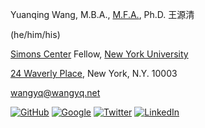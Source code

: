 Yuanqing Wang, M.B.A., [M.F.A.](https://osf.io/nq4sx/), Ph.D. 王源清

(he/him/his)

[Simons Center](https://wp.nyu.edu/sccpc/) Fellow, [New York University](https://www.nyu.edu)

[24 Waverly Place](https://goo.gl/maps/ix44mrT9RyETabjT8), New York, N.Y. 10003

[wangyq@wangyq.net](mailto:wangyq@wangyq.net)


[![GitHub](https://img.shields.io/badge/yuanqing&#45;wang-%23121011.svg?style=for-the-badge&logo=github&logoColor=white)](https://github.com/yuanqing-wang/)
[![Google](https://img.shields.io/badge/yuanqing_wang-4285F4?style=for-the-badge&logo=google&logoColor=white)](https://scholar.google.com/citations?user=Njp5EY4AAAAJ&hl=en)
[![Twitter](https://img.shields.io/badge/YuanqingWang-%231DA1F2.svg?style=for-the-badge&logo=Twitter&logoColor=white)](https://twitter.com/yuanqingwang)
[![LinkedIn](https://img.shields.io/badge/YuanqingWang-%230077B5.svg?style=for-the-badge&logo=linkedin&logoColor=white)](https://www.linkedin.com/in/yuanqing-wang/)
